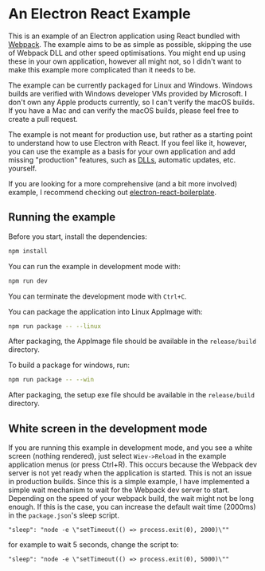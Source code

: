 # An Electron React Example

This is an example of an Electron application using React bundled with [Webpack](https://webpack.js.org/). The example aims to be as simple as possible, skipping the use
of Webpack DLL and other speed optimisations. You might end up using these in your own application, however all might not, so I didn't want to make this example
more complicated than it needs to be.

The example can be currently packaged for Linux and Windows. Windows builds are verified with Windows developer VMs provided by Microsoft. I don't own any Apple
products currently, so I can't verify the macOS builds. If you have a Mac and can verify the macOS builds, please feel free to create a pull request.

The example is not meant for production use, but rather as a starting point to understand how to use Electron with React. If you feel like it, however, you can use
the example as a basis for your own application and add missing "production" features, such as [DLLs](https://webpack.js.org/plugins/dll-plugin/), automatic updates, etc. yourself.

If you are looking for a more comprehensive (and a bit more involved) example, I recommend checking out [electron-react-boilerplate](https://github.com/electron-react-boilerplate/electron-react-boilerplate).

## Running the example

Before you start, install the dependencies:

```bash
npm install
```

You can run the example in development mode with:

```bash
npm run dev
```
You can terminate the development mode with `Ctrl+C`. 

You can package the application into Linux AppImage with:

```bash
npm run package -- --linux
```

After packaging, the AppImage file should be available in the `release/build` directory.

To build a package for windows, run:

```bash
npm run package -- --win
```

After packaging, the setup exe file should be available in the `release/build` directory.

## White screen in the development mode
If you are running this example in development mode, and you see a white screen (nothing rendered), just select `Wiev->Reload` in the example application menus (or press Ctrl+R). This
occurs because the Webpack dev server is not yet ready when the application is started. This is not an issue in production builds. 
Since this is a simple example, I have implemented a simple wait mechanism to wait for the Webpack dev server to start. Depending on the 
speed of your webpack build, the wait might not be long enough. If this is the case, you can increase the default wait time (2000ms) in the `package.json`'s sleep script.

```
"sleep": "node -e \"setTimeout(() => process.exit(0), 2000)\""
```
for example to wait 5 seconds, change the script to:

```
"sleep": "node -e \"setTimeout(() => process.exit(0), 5000)\""
```